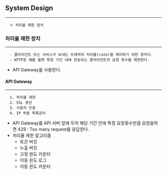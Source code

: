 ## System Design
---
```
  ㅇ 처리율 제한 장치
```

### 처리율 제한 장치
----
```
  - 클라이언트 또는 서비스가 보내는 트래픽의 처리율(rate)을 제어하기 위한 장치다.
  - HTTP로 예를 들면 특정 기간 내에 전송되는 클라이언트의 요청 횟수를 제한한다.
```
+ API Gateway를 사용한다.

#### API Gateway
---
```
  1. 처리율 제한
  2. SSL 종단
  3. 사용자 인증
  4. IP 허용 목록관리
```
+ API Gateway를 API 서버 앞에 두어 해당 기간 안에 특정 요청횟수만큼 요청을하면 429 : Too many request를 응답한다.
+ 처리율 제한 알고리즘
  + 토큰 버킷
  + 누출 버킷
  + 고정 윈도 카운터
  + 이동 윈도 로그
  + 이동 윈도 카운터
